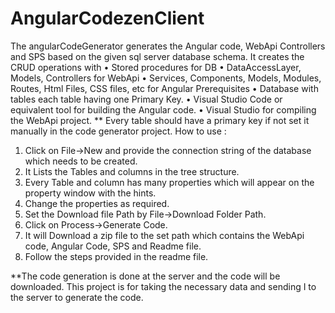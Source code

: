 # AngularCodezenClient
The angularCodeGenerator generates the Angular code, WebApi  Controllers and SPS based on the given sql server database schema. It creates the CRUD operations with
•	Stored procedures for DB
•	DataAccessLayer, Models, Controllers for WebApi
•	Services, Components, Models, Modules, Routes, Html Files, CSS files, etc for Angular
Prerequisites
•	Database with tables each table having one Primary Key.
•	Visual Studio Code or equivalent tool for building the Angular code.
•	Visual Studio for compiling the WebApi project.
** Every table should have a primary key if not set it manually in the code generator project.
How to use : 
1.	Click on File->New and provide the connection string of the database which needs to be created.
2.	It Lists the Tables and columns in the tree structure.
3.	Every Table and column has many properties which will appear on the property window with the hints.
4.	Change the properties as required.
5.	Set the Download file Path by File->Download Folder Path.
6.	Click on Process->Generate Code.
7.	It will Download a zip file to the set path which contains the WebApi code, Angular Code, SPS and Readme file.
8.	Follow the steps provided in the readme file.

**The code generation is done at the server and the code will be downloaded. This project is for taking the necessary data and sending I to the server to generate the code.

